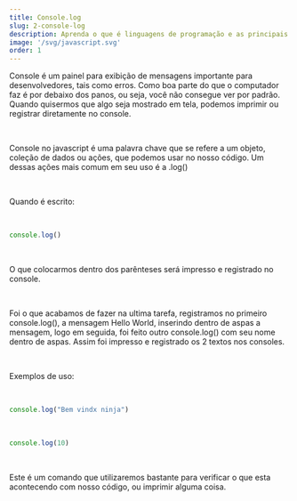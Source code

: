 ```yaml
---
title: Console.log
slug: 2-console-log
description: Aprenda o que é linguagens de programação e as principais do mercado.
image: '/svg/javascript.svg'
order: 1
---
```

Console é um painel para exibição de mensagens importante para desenvolvedores, tais como erros. Como boa parte do que o computador faz é por debaixo dos panos, ou seja, você não consegue ver por padrão. Quando quisermos que algo seja mostrado em tela, podemos imprimir ou registrar diretamente no console. 

&nbsp; 

Console no javascript é uma palavra chave que se refere a um objeto, coleção de dados ou ações, que podemos usar no nosso código. Um dessas ações mais comum em seu uso é a .log()

&nbsp; 

Quando é escrito:

&nbsp; 

```js
console.log()
```
&nbsp; 

O que colocarmos dentro dos parênteses será impresso e registrado no console.

&nbsp; 

Foi o que acabamos de fazer na ultima tarefa, registramos no primeiro console.log(), a mensagem Hello World, inserindo dentro de aspas a mensagem, logo em seguida, foi feito outro console.log() com seu nome dentro de aspas. Assim foi impresso e registrado os 2 textos nos consoles.

&nbsp;

Exemplos de uso: 

&nbsp; 

```js
console.log("Bem vindx ninja")
```
&nbsp; 
```js
console.log(10)
```
&nbsp;

Este é um comando que utilizaremos bastante para verificar o que esta acontecendo com nosso código, ou imprimir alguma coisa. 